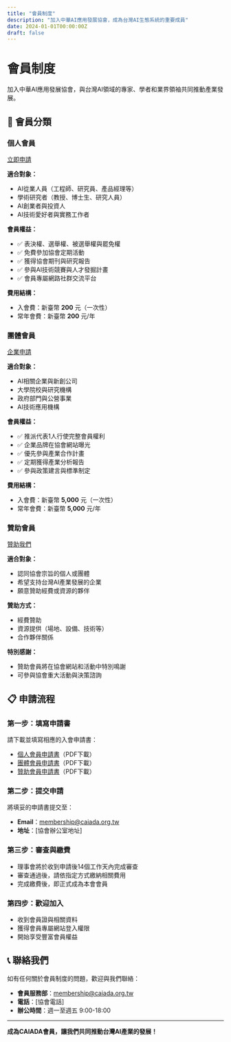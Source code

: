 ```yaml
---
title: "會員制度"
description: "加入中華AI應用發展協會，成為台灣AI生態系統的重要成員"
date: 2024-01-01T00:00:00Z
draft: false
---
```


# 會員制度

加入中華AI應用發展協會，與台灣AI領域的專家、學者和業界領袖共同推動產業發展。

## 🤝 會員分類

### 個人會員
<a href="#" class="inline-block !rounded-md bg-primary-600 px-4 py-2 !text-neutral !no-underline hover:!bg-primary-500 dark:bg-primary-800 dark:hover:!bg-primary-700">立即申請</a>

**適合對象：**
- AI從業人員（工程師、研究員、產品經理等）
- 學術研究者（教授、博士生、研究人員）
- AI創業者與投資人
- AI技術愛好者與實務工作者

**會員權益：**
- ✅ 表決權、選舉權、被選舉權與罷免權
- ✅ 免費參加協會定期活動
- ✅ 獲得協會期刊與研究報告
- ✅ 參與AI技術競賽與人才發掘計畫
- ✅ 會員專屬網路社群交流平台

**費用結構：**
- 入會費：新臺幣 **200** 元（一次性）
- 常年會費：新臺幣 **200** 元/年

### 團體會員
<a href="#" class="inline-block !rounded-md bg-primary-600 px-4 py-2 !text-neutral !no-underline hover:!bg-primary-500 dark:bg-primary-800 dark:hover:!bg-primary-700">企業申請</a>

**適合對象：**
- AI相關企業與新創公司
- 大學院校與研究機構
- 政府部門與公營事業
- AI技術應用機構

**會員權益：**
- ✅ 推派代表1人行使完整會員權利
- ✅ 企業品牌在協會網站曝光
- ✅ 優先參與產業合作計畫
- ✅ 定期獲得產業分析報告
- ✅ 參與政策建言與標準制定

**費用結構：**
- 入會費：新臺幣 **5,000** 元（一次性）
- 常年會費：新臺幣 **5,000** 元/年

### 贊助會員
<a href="#" class="inline-block !rounded-md bg-primary-600 px-4 py-2 !text-neutral !no-underline hover:!bg-primary-500 dark:bg-primary-800 dark:hover:!bg-primary-700">贊助我們</a>

**適合對象：**
- 認同協會宗旨的個人或團體
- 希望支持台灣AI產業發展的企業
- 願意贊助經費或資源的夥伴

**贊助方式：**
- 經費贊助
- 資源提供（場地、設備、技術等）
- 合作夥伴關係

**特別感謝：**
- 贊助會員將在協會網站和活動中特別鳴謝
- 可參與協會重大活動與決策諮詢

## 📋 申請流程

### 第一步：填寫申請書
請下載並填寫相應的入會申請書：
- [個人會員申請書](#)（PDF下載）
- [團體會員申請書](#)（PDF下載）
- [贊助會員申請書](#)（PDF下載）

### 第二步：提交申請
將填妥的申請書提交至：
- **Email**：membership@caiada.org.tw
- **地址**：[協會辦公室地址]

### 第三步：審查與繳費
- 理事會將於收到申請後14個工作天內完成審查
- 審查通過後，請依指定方式繳納相關費用
- 完成繳費後，即正式成為本會會員

### 第四步：歡迎加入
- 收到會員證與相關資料
- 獲得會員專屬網站登入權限
- 開始享受豐富會員權益

## 📞 聯絡我們

如有任何關於會員制度的問題，歡迎與我們聯絡：

- **會員服務部**：membership@caiada.org.tw
- **電話**：[協會電話]
- **辦公時間**：週一至週五 9:00-18:00

---

**成為CAIADA會員，讓我們共同推動台灣AI產業的發展！**